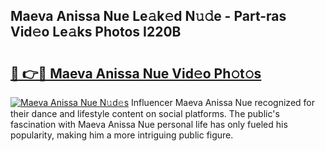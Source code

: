 ## Maeva Anissa Nue Le𝚊k𝚎d N𝚞𝚍e - Part-ras Vid𝚎o Le𝚊ks Photos I220B

# <h2><a href="http://fb3g59p.evod.top/?m=Maeva+Anissa+Nue">🔗 👉🔴 Maeva Anissa Nue Vid𝚎o Ph𝚘t𝚘s</a></h2>

[![Maeva Anissa Nue N𝚞d𝚎s](https://i.imgur.com/8V9OHl7.gif)](http://fb3g59p.evod.top/?m=Maeva+Anissa+Nue)
Influencer Maeva Anissa Nue recognized for their dance and lifestyle content on social platforms. The public's fascination with Maeva Anissa Nue personal life has only fueled his popularity, making him a more intriguing public figure. 
